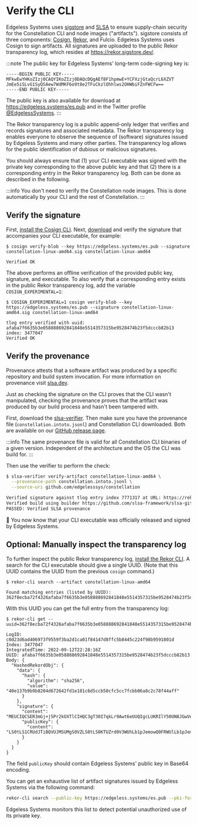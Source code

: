 # Verify the CLI

Edgeless Systems uses [sigstore](https://www.sigstore.dev/) and [SLSA](https://slsa.dev) to ensure supply-chain security for the Constellation CLI and node images ("artifacts"). sigstore consists of three components: [Cosign](https://docs.sigstore.dev/cosign/overview), [Rekor](https://docs.sigstore.dev/rekor/overview), and Fulcio. Edgeless Systems uses Cosign to sign artifacts. All signatures are uploaded to the public Rekor transparency log, which resides at https://rekor.sigstore.dev/.

:::note
The public key for Edgeless Systems' long-term code-signing key is:
```
-----BEGIN PUBLIC KEY-----
MFkwEwYHKoZIzj0CAQYIKoZIzj0DAQcDQgAEf8F1hpmwE+YCFXzjGtaQcrL6XZVT
JmEe5iSLvG1SyQSAew7WdMKF6o9t8e2TFuCkzlOhhlws2OHWbiFZnFWCFw==
-----END PUBLIC KEY-----
```
The public key is also available for download at https://edgeless.systems/es.pub and in the Twitter profile [@EdgelessSystems](https://twitter.com/EdgelessSystems).
:::

The Rekor transparency log is a public append-only ledger that verifies and records signatures and associated metadata. The Rekor transparency log enables everyone to observe the sequence of (software) signatures issued by Edgeless Systems and many other parties. The transparency log allows for the public identification of dubious or malicious signatures.

You should always ensure that (1) your CLI executable was signed with the private key corresponding to the above public key and that (2) there is a corresponding entry in the Rekor transparency log. Both can be done as described in the following.

:::info
You don't need to verify the Constellation node images. This is done automatically by your CLI and the rest of Constellation.
:::

## Verify the signature

First, [install the Cosign CLI](https://docs.sigstore.dev/cosign/installation). Next, [download](https://github.com/edgelesssys/constellation/releases) and verify the signature that accompanies your CLI executable, for example:

```shell-session
$ cosign verify-blob --key https://edgeless.systems/es.pub --signature constellation-linux-amd64.sig constellation-linux-amd64

Verified OK
```

The above performs an offline verification of the provided public key, signature, and executable. To also verify that a corresponding entry exists in the public Rekor transparency log, add the variable `COSIGN_EXPERIMENTAL=1`:

```shell-session
$ COSIGN_EXPERIMENTAL=1 cosign verify-blob --key https://edgeless.systems/es.pub --signature constellation-linux-amd64.sig constellation-linux-amd64

tlog entry verified with uuid: afaba7f6635b3e058888692841848e5514357315be9528474b23f5dcccb82b13 index: 3477047
Verified OK
```

## Verify the provenance

Provenance attests that a software artifact was produced by a specific repository and build system invocation. For more information on provenance visit [slsa.dev](https://slsa.dev/provenance/v0.2).

Just as checking the signature on the CLI proves that the CLI wasn't manipulated, checking the provenance proves that the artifact was produced by our build process and hasn't been tampered with.

First, download the [slsa-verifier](https://github.com/slsa-framework/slsa-verifier). Then make sure you have the provenance file (`constellation.intoto.jsonl`) and Constellation CLI downloaded. Both are available on our [GitHub release page](https://github.com/edgelesssys/constellation/releases).

:::info
The same provenance file is valid for all Constellation CLI binaries of a given version. Independent of the architecture and the OS the CLI was build for.
:::

Then use the verifier to perform the check:

```sh
$ slsa-verifier verify-artifact constellation-linux-amd64 \
  --provenance-path constellation.intoto.jsonl \
  --source-uri github.com/edgelesssys/constellation

Verified signature against tlog entry index 7771317 at URL: https://rekor.sigstore.dev/api/v1/log/entries/24296fb24b8ad77af2c04c8b4ae0d5bc5...
Verified build using builder https://github.com/slsa-framework/slsa-github-generator/.github/workflows/generator_generic_slsa3.yml@refs/tags/v1.2.2 at commit 18e9924b416323c37b9cdfd6cc728de8a947424a
PASSED: Verified SLSA provenance
```

🏁 You now know that your CLI executable was officially released and signed by Edgeless Systems.

## Optional: Manually inspect the transparency log

To further inspect the public Rekor transparency log, [install the Rekor CLI](https://docs.sigstore.dev/rekor/installation). A search for the CLI executable  should give a single UUID. (Note that this UUID contains the UUID from the previous `cosign` command.)

```shell-session
$ rekor-cli search --artifact constellation-linux-amd64

Found matching entries (listed by UUID):
362f8ecba72f4326afaba7f6635b3e058888692841848e5514357315be9528474b23f5dcccb82b13
```

With this UUID you can get the full entry from the transparency log:

```shell-session
$ rekor-cli get --uuid=362f8ecba72f4326afaba7f6635b3e058888692841848e5514357315be9528474b23f5dcccb82b13

LogID: c0d23d6ad406973f9559f3ba2d1ca01f84147d8ffc5b8445c224f98b9591801d
Index: 3477047
IntegratedTime: 2022-09-12T22:28:16Z
UUID: afaba7f6635b3e058888692841848e5514357315be9528474b23f5dcccb82b13
Body: {
  "HashedRekordObj": {
    "data": {
      "hash": {
        "algorithm": "sha256",
        "value": "40e137b9b9b8204d672642fd1e181c6d5ccb50cfc5cc7fcbb06a8c2c78f44aff"
      }
    },
    "signature": {
      "content": "MEUCIQCSER3mGj+j5Pr2kOXTlCIHQC3gT30I7qkLr9Awt6eUUQIgcLUKRIlY50UN8JGwVeNgkBZyYD8HMxwC/LFRWoMn180=",
      "publicKey": {
        "content": "LS0tLS1CRUdJTiBQVUJMSUMgS0VZLS0tLS0KTUZrd0V3WUhLb1pJemowQ0FRWUlLb1pJemowREFRY0RRZ0FFZjhGMWhwbXdFK1lDRlh6akd0YVFjckw2WFpWVApKbUVlNWlTTHZHMVN5UVNBZXc3V2RNS0Y2bzl0OGUyVEZ1Q2t6bE9oaGx3czJPSFdiaUZabkZXQ0Z3PT0KLS0tLS1FTkQgUFVCTElDIEtFWS0tLS0tCg=="
      }
    }
  }
}
```
The field `publicKey` should contain Edgeless Systems' public key in Base64 encoding.

You can get an exhaustive list of artifact signatures issued by Edgeless Systems via the following command:

```bash
rekor-cli search --public-key https://edgeless.systems/es.pub --pki-format x509
```

Edgeless Systems monitors this list to detect potential unauthorized use of its private key.

